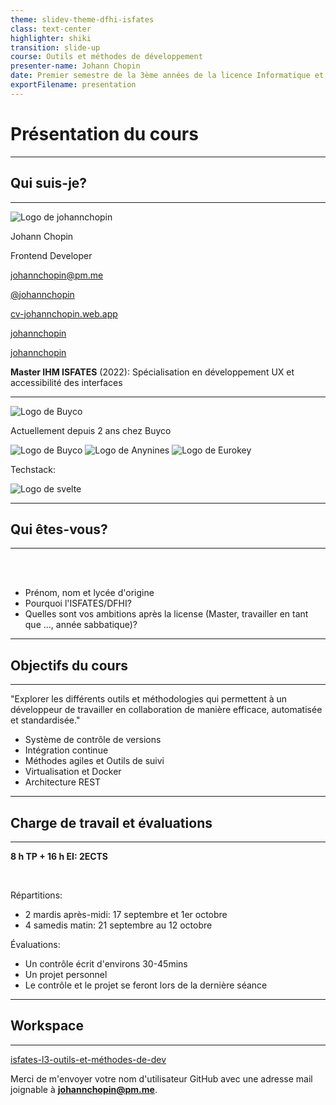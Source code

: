 ```yaml
---
theme: slidev-theme-dfhi-isfates
class: text-center
highlighter: shiki
transition: slide-up  
course: Outils et méthodes de développement
presenter-name: Johann Chopin
date: Premier semestre de la 3ème années de la licence Informatique et ingénierie du web.
exportFilename: presentation
---
```


# Présentation du cours

---

## Qui suis-je?
<Hr />

<div class="grid grid-cols-2 gap-4 mt-10">
<div>
  <div class="flex items-center gap-2 mb-10">
    <img src="/images/my-logo.png" class="w-15 !rounded-full" alt="Logo de johannchopin"/>
    <div>
      <p class="!m-0 font-bold	">Johann Chopin</p>
      <p class="!m-0 text-sm">Frontend Developer</p>
    </div>
  </div>

  [<mdi-envelope /> johannchopin@pm.me](mailto:johannchopin@pm.me)

  [<mdi-github /> @johannchopin](https://github.com/johannchopin)

  [<mdi-web /> cv-johannchopin.web.app](https://cv-johannchopin.web.app)

  [<mdi-linkedin /> johannchopin](https://www.linkedin.com/in/johannchopin/)

  [<mdi-stackoverflow /> johannchopin](https://stackoverflow.com/users/8583669/johannchopin)
</div>

<div class="flex flex-col">

**Master IHM ISFATES** (2022): Spécialisation en développement UX et accessibilité des interfaces

<hr/>

<img src="/images/buyco.png" class="w-1/5 !border-0 mt-5" alt="Logo de Buyco"/>
<p class="!m-0 text-sm">Actuellement depuis 2 ans chez Buyco</p>

<div class="flex gap-10">
  <img src="/images/dryad.png" class="w-1/5 !border-0 mt-5" alt="Logo de Buyco"/>
  <img src="/images/anynines.png" class="w-1/5 h-auto !border-0 mt-5" alt="Logo de Anynines"/>
  <img src="/images/eurokey.png" class="w-1/5 !border-0 mt-5" alt="Logo de Eurokey"/>
</div>

<p class="text !mt-10 !mb-0 flex">Techstack:</p>
<p class="text-3xl !mt-0 flex">
  <mdi-nodejs />
  <mdi-language-typescript />
  <mdi-react />
  <img src="/images/svelte.svg" class="!border-0 w-10 h-10" alt="Logo de svelte"/>
  <mdi-sass />
  <mdi-docker />
</p>

</div>
</div>

---

## Qui êtes-vous?
<Hr />

<br />
<br />

<v-clicks>

* Prénom, nom et lycée d'origine
* Pourquoi l'ISFATES/DFHI?
* Quelles sont vos ambitions après la license (Master, travailler en tant que ..., année sabbatique)?
</v-clicks>

---

## Objectifs du cours
<Hr />

<p class="text-center italic !my-10">"Explorer les différents outils et méthodologies qui permettent à un développeur de travailler en collaboration de manière efficace, automatisée et standardisée."</p>

<v-clicks>

* Système de contrôle de versions
* Intégration continue
* Méthodes agiles et Outils de suivi
* Virtualisation et Docker
* Architecture REST
</v-clicks>

---

## Charge de travail et évaluations
<Hr />

**8 h TP + 16 h EI: 2ECTS**

<br />

Répartitions:

* 2 mardis après-midi: 17 septembre et 1er octobre
* 4 samedis matin: 21 septembre au 12 octobre

<v-click>

Évaluations:

* Un contrôle écrit d'environs 30-45mins
* Un projet personnel
* Le contrôle et le projet se feront lors de la dernière séance
</v-click>

---

## Workspace
<Hr />

<p class="text-2xl text-center !mt-20">

[<mdi-github /> isfates-l3-outils-et-méthodes-de-dev](https://github.com/isfates-l3-outils-et-methodes-de-dev)
</p>


<p class="text-center !mt-10">

Merci de m'envoyer votre nom d'utilisateur GitHub avec une adresse mail joignable à **[johannchopin@pm.me](mailto:johannchopin@pm.me)**.
</p>
